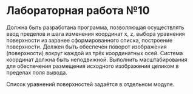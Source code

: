 # Лабораторная работа №10

Должна быть разработана программа, позволяющая осуществлять ввод пределов и шага изменения координат x, z, выбора уравнения поверхности из заранее сформированного списка, построение поверхности. Должен быть обеспечен поворот изображения (поверхности) вокруг каждой из трёх координатных осей. Система координат должна быть неподвижной. Выполнить масштабирования для обеспечения размещения исходного изображения целиком в пределах поля вывода.

Список уравнений поверхностей задаётся в отдельном модуле.
